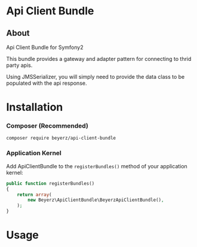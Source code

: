 # Api Client Bundle
## About
Api Client Bundle for Symfony2

This bundle provides a gateway and adapter pattern for connecting to thrid party apis.

Using JMSSerializer, you will simply need to provide the data class to be populated with the api response.

# Installation

### Composer (Recommended)

    composer require beyerz/api-client-bundle

### Application Kernel

Add ApiClientBundle to the `registerBundles()` method of your application kernel:

```php
public function registerBundles()
{
    return array(
        new Beyerz\ApiClientBundle\BeyerzApiClientBundle(),
    );
}
```

# Usage
